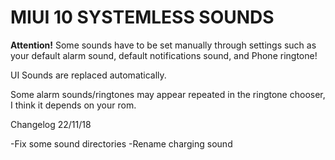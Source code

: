 # MIUI 10 SYSTEMLESS SOUNDS

**Attention!** Some sounds have to be set manually through settings such as your default alarm sound, default notifications sound, and Phone ringtone!

UI Sounds are replaced automatically.

Some alarm sounds/ringtones may appear repeated in the ringtone chooser, I think it depends on your rom.

Changelog 22/11/18

-Fix some sound directories
-Rename charging sound
